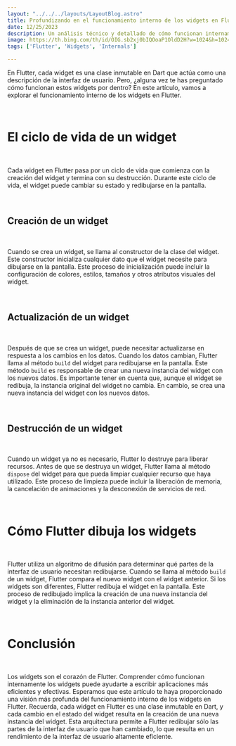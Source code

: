 ```yaml
---
layout: "../../../layouts/LayoutBlog.astro"
title: Profundizando en el funcionamiento interno de los widgets en Flutter
date: 12/25/2023
description: Un análisis técnico y detallado de cómo funcionan internamente los widgets en Flutter.
image: https://th.bing.com/th/id/OIG.sb2xj0bIQOoaP1OldD2H?w=1024&h=1024&rs=1&pid=ImgDetMain
tags: ['Flutter', 'Widgets', 'Internals']

---
```


En Flutter, cada widget es una clase inmutable en Dart que actúa como una descripción de la interfaz de usuario. Pero, ¿alguna vez te has preguntado cómo funcionan estos widgets por dentro? En este artículo, vamos a explorar el funcionamiento interno de los widgets en Flutter.

<br>

# El ciclo de vida de un widget

<br>

Cada widget en Flutter pasa por un ciclo de vida que comienza con la creación del widget y termina con su destrucción. Durante este ciclo de vida, el widget puede cambiar su estado y redibujarse en la pantalla.

<br>

## Creación de un widget

<br>

Cuando se crea un widget, se llama al constructor de la clase del widget. Este constructor inicializa cualquier dato que el widget necesite para dibujarse en la pantalla. Este proceso de inicialización puede incluir la configuración de colores, estilos, tamaños y otros atributos visuales del widget.

<br>

## Actualización de un widget

<br>

Después de que se crea un widget, puede necesitar actualizarse en respuesta a los cambios en los datos. Cuando los datos cambian, Flutter llama al método `build` del widget para redibujarse en la pantalla. Este método `build` es responsable de crear una nueva instancia del widget con los nuevos datos. Es importante tener en cuenta que, aunque el widget se redibuja, la instancia original del widget no cambia. En cambio, se crea una nueva instancia del widget con los nuevos datos.

<br>

## Destrucción de un widget

<br>

Cuando un widget ya no es necesario, Flutter lo destruye para liberar recursos. Antes de que se destruya un widget, Flutter llama al método `dispose` del widget para que pueda limpiar cualquier recurso que haya utilizado. Este proceso de limpieza puede incluir la liberación de memoria, la cancelación de animaciones y la desconexión de servicios de red.

<br>

# Cómo Flutter dibuja los widgets

<br>

Flutter utiliza un algoritmo de difusión para determinar qué partes de la interfaz de usuario necesitan redibujarse. Cuando se llama al método `build` de un widget, Flutter compara el nuevo widget con el widget anterior. Si los widgets son diferentes, Flutter redibuja el widget en la pantalla. Este proceso de redibujado implica la creación de una nueva instancia del widget y la eliminación de la instancia anterior del widget.

<br>

# Conclusión

<br>

Los widgets son el corazón de Flutter. Comprender cómo funcionan internamente los widgets puede ayudarte a escribir aplicaciones más eficientes y efectivas. Esperamos que este artículo te haya proporcionado una visión más profunda del funcionamiento interno de los widgets en Flutter. Recuerda, cada widget en Flutter es una clase inmutable en Dart, y cada cambio en el estado del widget resulta en la creación de una nueva instancia del widget. Esta arquitectura permite a Flutter redibujar sólo las partes de la interfaz de usuario que han cambiado, lo que resulta en un rendimiento de la interfaz de usuario altamente eficiente.